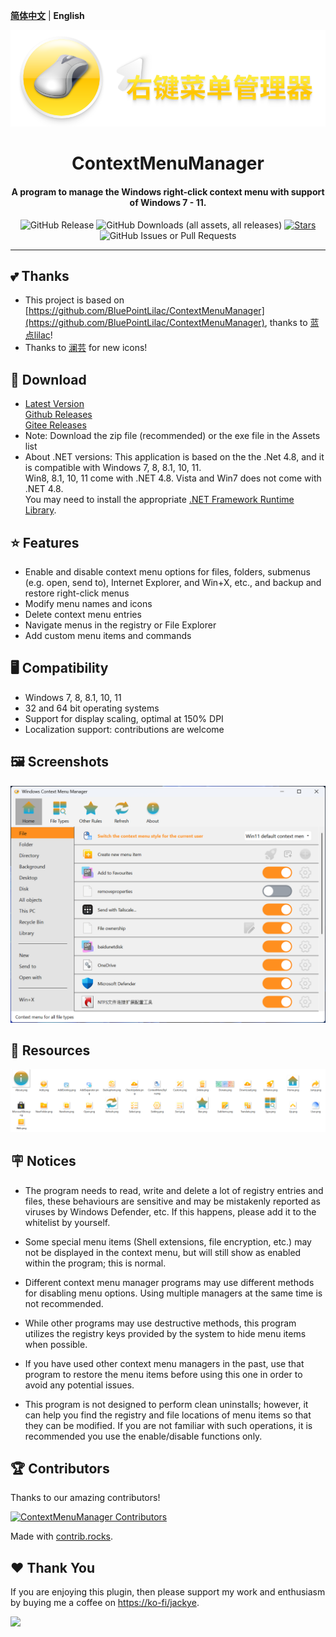 **[简体中文](README.md)** | **English**

<div align="center">
    <img width="700" src="/Logo/Logo.png"></img>
</div>
<h1 align="center">ContextMenuManager</h1>
<h4 align="center">A program to manage the Windows right-click context menu with support of Windows 7 - 11.</h4>

<div align="center">

![GitHub Release](https://img.shields.io/github/v/release/Jack251970/ContextMenuManager?label=Version)
![GitHub Downloads (all assets, all releases)](https://img.shields.io/github/downloads/Jack251970/ContextMenuManager/total?label=Downloads)
[![Stars](https://img.shields.io/github/stars/Jack251970/ContextMenuManager?style=flat&logo=data:image/svg%2bxml;base64,PHN2ZyB4bWxucz0iaHR0cDovL3d3dy53My5vcmcvMjAwMC9zdmciIHZlcnNpb249IjEiIHdpZHRoPSIxNiIgaGVpZ2h0PSIxNiI+PHBhdGggZD0iTTggLjI1YS43NS43NSAwIDAgMSAuNjczLjQxOGwxLjg4MiAzLjgxNSA0LjIxLjYxMmEuNzUuNzUgMCAwIDEgLjQxNiAxLjI3OWwtMy4wNDYgMi45Ny43MTkgNC4xOTJhLjc1MS43NTEgMCAwIDEtMS4wODguNzkxTDggMTIuMzQ3bC0zLjc2NiAxLjk4YS43NS43NSAwIDAgMS0xLjA4OC0uNzlsLjcyLTQuMTk0TC44MTggNi4zNzRhLjc1Ljc1IDAgMCAxIC40MTYtMS4yOGw0LjIxLS42MTFMNy4zMjcuNjY4QS43NS43NSAwIDAgMSA4IC4yNVoiIGZpbGw9IiNlYWM1NGYiLz48L3N2Zz4=&logoSize=auto&label=Stars)](https://github.com/Jack251970/ContextMenuManager/)
![GitHub Issues or Pull Requests](https://img.shields.io/github/issues/Jack251970/ContextMenuManager?label=Issues)

</div>

---

## 💕 Thanks
* This project is based on [https://github.com/BluePointLilac/ContextMenuManager](https://github.com/BluePointLilac/ContextMenuManager), thanks to [蓝点lilac](https://github.com/BluePointLilac)!
* Thanks to [澜芸](https://github.com/LanYun2022) for new icons!

## 🚀 Download
* [Latest Version][Latest]<br>
  [Github Releases][GitHub Releases]<br>
  [Gitee Releases][Gitee Releases]<br>
* Note: Download the zip file (recommended) or the exe file in the Assets list
* About .NET versions: This application is based on the the .Net 4.8, and it is compatible with Windows 7, 8, 8.1, 10, 11.<br>
 Win8, 8.1, 10, 11 come with .NET 4.8. Vista and Win7 does not come with .NET 4.8. <br> You may need to install the appropriate [.NET Framework Runtime Library][.NET Framework Runtime Library].

## ⭐ Features
* Enable and disable context menu options for files, folders, submenus (e.g. open, send to), Internet Explorer, and Win+X, etc., and backup and restore right-click menus
* Modify menu names and icons
* Delete context menu entries
* Navigate menus in the registry or File Explorer
* Add custom menu items and commands

## 🖥️ Compatibility
* Windows 7, 8, 8.1, 10, 11
* 32 and 64 bit operating systems
* Support for display scaling, optimal at 150% DPI
* Localization support: contributions are welcome

## 🖼️ Screenshots
<picture>
  <source media="(prefers-color-scheme: dark)" srcset="./Screenshot/Screenshot-en-dark.png">
  <source media="(prefers-color-scheme: light)" srcset="./Screenshot/Screenshot-en.png">
  <img alt="Screenshots" src="./Screenshot/Screenshot-en.png">
</picture>

## 🔣 Resources
<picture>
  <source media="(prefers-color-scheme: dark)" srcset="./Screenshot/AppImage-dark.png">
  <source media="(prefers-color-scheme: light)" srcset="./Screenshot/AppImage.png">
  <img alt="Resources" src="./Screenshot/AppImage.png">
</picture>

## 🪧 Notices
* The program needs to read, write and delete a lot of registry entries and files, these behaviours are sensitive and may be mistakenly reported as viruses by Windows Defender, etc. If this happens, please add it to the whitelist by yourself.

* Some special menu items (Shell extensions, file encryption, etc.) may not be displayed in the context menu, but will still show as enabled within the program; this is normal.

* Different context menu manager programs may use different methods for disabling menu options. Using multiple managers at the same time is not recommended.

* While other programs may use destructive methods, this program utilizes the registry keys provided by the system to hide menu items when possible.

* If you have used other context menu managers in the past, use that program to restore the menu items before using this one in order to avoid any potential issues.

* This program is not designed to perform clean uninstalls; however, it can help you find the registry and file locations of menu items so that they can be modified. If you are not familiar with such operations, it is recommended you use the enable/disable functions only.

## 🏆 Contributors
Thanks to our amazing contributors!

[![ContextMenuManager Contributors](https://contrib.rocks/image?repo=Jack251970/ContextMenuManager)](https://github.com/Jack251970/ContextMenuManager/graphs/contributors)

Made with [contrib.rocks](https://contrib.rocks).

  [Latest]: https://github.com/Jack251970/ContextMenuManager/releases/latest
  [GitHub Releases]: https://github.com/Jack251970/ContextMenuManager/releases
  [Gitee Releases]: https://gitee.com/Jack251970/ContextMenuManager/releases
  [.NET Framework Runtime Library]: https://dotnet.microsoft.com/download/dotnet-framework

## ❤️ Thank You

If you are enjoying this plugin, then please support my work and enthusiasm by buying me a coffee on
[https://ko-fi/jackye](https://ko-fi.com/jackye).

[<img style="float:left" src="https://user-images.githubusercontent.com/14358394/115450238-f39e8100-a21b-11eb-89d0-fa4b82cdbce8.png" width="200">](https://ko-fi.com/jackye)
